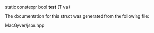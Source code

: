 <div id="structdetail_1_1value__in__range__of__impl2_3_01_of_type_00_01_t_00_01true_00_01false_01_4">

</div>

<span id="structdetail_1_1value__in__range__of__impl2_3_01_of_type_00_01_t_00_01true_00_01false_01_4"
label="structdetail_1_1value__in__range__of__impl2_3_01_of_type_00_01_t_00_01true_00_01false_01_4"></span>

<div class="DoxyCompactItemize">

<span id="structdetail_1_1value__in__range__of__impl2_3_01_of_type_00_01_t_00_01true_00_01false_01_4_a182c896c8b77aacd87cba3140fa34258"
label="structdetail_1_1value__in__range__of__impl2_3_01_of_type_00_01_t_00_01true_00_01false_01_4_a182c896c8b77aacd87cba3140fa34258"></span>
static constexpr bool **test** (T val)

</div>

The documentation for this struct was generated from the following file:

<div class="DoxyCompactItemize">

MacGyver/json.hpp

</div>
